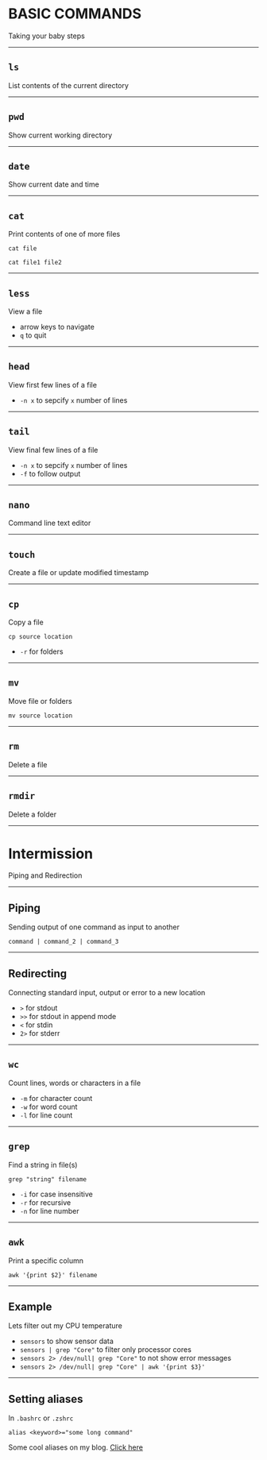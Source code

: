 <!-- .slide: data-background="#232323" -->

# BASIC COMMANDS <!-- .element: class="r-fit-text" -->

Taking your baby steps <!-- .element: class="r-fit-text" -->

---

## `ls`

List contents of the current directory

<!-- .slide: data-background="#232323" -->


---

## `pwd`

Show current working directory

<!-- .slide: data-background="#232323" -->

---

## `date`

Show current date and time

<!-- .slide: data-background="#232323" -->

---

## `cat`

Print contents of one of more files

`cat file`

`cat file1 file2`

<!-- .slide: data-background="#232323" -->

---

## `less`

View a file

- arrow keys to navigate
- `q` to quit

<!-- .slide: data-background="#232323" -->
---
## `head`

View first few lines of a file

- `-n x` to sepcify `x` number of lines

<!-- .slide: data-background="#232323" -->

---

## `tail`

View final few lines of a file

- `-n x` to sepcify `x` number of lines
- `-f` to follow output

<!-- .slide: data-background="#232323" -->
---

## `nano`

Command line text editor

<!-- .slide: data-background="#232323" -->


---
## `touch`

Create a file or update modified timestamp

<!-- .slide: data-background="#232323" -->


---

## `cp`

Copy a file

`cp source location`

- `-r` for folders

<!-- .slide: data-background="#232323" -->


---
## `mv`

Move file or folders

`mv source location`

<!-- .slide: data-background="#232323" -->


---

## `rm`

Delete a file

<!-- .slide: data-background="#232323" -->

---

## `rmdir`

Delete a folder

<!-- .slide: data-background="#232323" -->


---

# Intermission

Piping and Redirection
<!-- .slide: data-background="#232323" -->
---
## Piping

Sending output of one command as input to another

`command | command_2 | command_3`
<!-- .slide: data-background="#232323" -->
---

## Redirecting

Connecting standard input, output or error to a new location
<!-- .slide: data-background="#232323" -->

- `>` for stdout
- `>>` for stdout in append mode
- `<` for stdin
- `2>` for stderr
---

## `wc`

Count lines, words or characters in a file

- `-m` for character count
- `-w` for word count
- `-l` for line count


<!-- .slide: data-background="#232323" -->
---

## `grep`

Find a string in file(s)

`grep "string" filename`

- `-i` for case insensitive
- `-r` for recursive
- `-n` for line number
<!-- .slide: data-background="#232323" -->

---

## `awk`

Print a specific column

`awk '{print $2}' filename`

<!-- .slide: data-background="#232323" -->

---

## Example

Lets filter out my CPU temperature

- `sensors` to show sensor data
- `sensors | grep "Core"` to filter only processor cores
- `sensors 2> /dev/null| grep "Core"` to not show error messages 
- `sensors 2> /dev/null| grep "Core" | awk '{print $3}'`

<!-- .slide: data-background="#232323" -->
---
## Setting aliases

In `.bashrc` or `.zshrc`

`alias <keyword>="some long command"`


Some cool aliases on my blog. [Click here](https://flyingcakes85.github.io/blog/shell/2021/05/24/aliases.html)
<!-- .slide: data-background="#232323" -->
